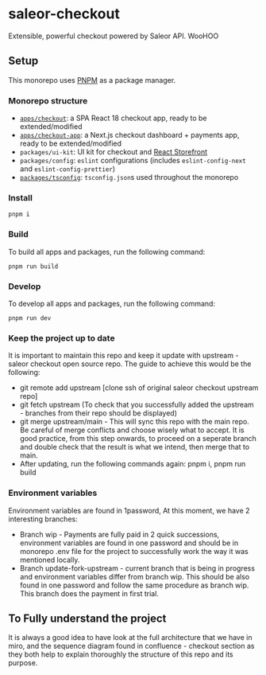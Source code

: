 # saleor-checkout

Extensible, powerful checkout powered by Saleor API. WooHOO

## Setup

This monorepo uses [PNPM](https://pnpm.io/) as a package manager.

### Monorepo structure

- [`apps/checkout`](apps/checkout/README.md): a SPA React 18 checkout app, ready to be extended/modified
- [`apps/checkout-app`](apps/checkout-app/README.md): a Next.js checkout dashboard + payments app, ready to be extended/modified
- `packages/ui-kit`: UI kit for checkout and [React Storefront](https://github.com/saleor/react-storefront)
- `packages/config`: `eslint` configurations (includes `eslint-config-next` and `eslint-config-prettier`)
- [`packages/tsconfig`](packages/tsconfig/README.md): `tsconfig.json`s used throughout the monorepo

### Install

```
pnpm i
```

### Build

To build all apps and packages, run the following command:

```
pnpm run build
```

### Develop

To develop all apps and packages, run the following command:

```
pnpm run dev
```

### Keep the project up to date

It is important to maintain this repo and keep it update with upstream - saleor checkout open source repo. The guide to achieve this would be the following:

- git remote add upstream [clone ssh of original saleor checkout upstream repo]
- git fetch upstream (To check that you successfully added the upstream - branches from their repo should be displayed)
- git merge upstream/main - This will sync this repo with the main repo. Be careful of merge conflicts and choose wisely what to accept. It is good practice, from this step onwards, to proceed on a seperate branch and double check that the result is what we intend, then merge that to main.
- After updating, run the following commands again: pnpm i, pnpm run build

### Environment variables

Environment variables are found in 1password, At this moment, we have 2 interesting branches:

- Branch wip - Payments are fully paid in 2 quick successions, environment variables are found in one password and should be in monorepo .env file for the project to successfully work the way it was mentioned locally.
- Branch update-fork-upstream - current branch that is being in progress and environment variables differ from branch wip. This should be also found in one password and follow the same procedure as branch wip. This branch does the payment in first trial.

## To Fully understand the project

It is always a good idea to have look at the full architecture that we have in miro, and the sequence diagram found in confluence - checkout section as they both help to explain thoroughly the structure of this repo and its purpose.
